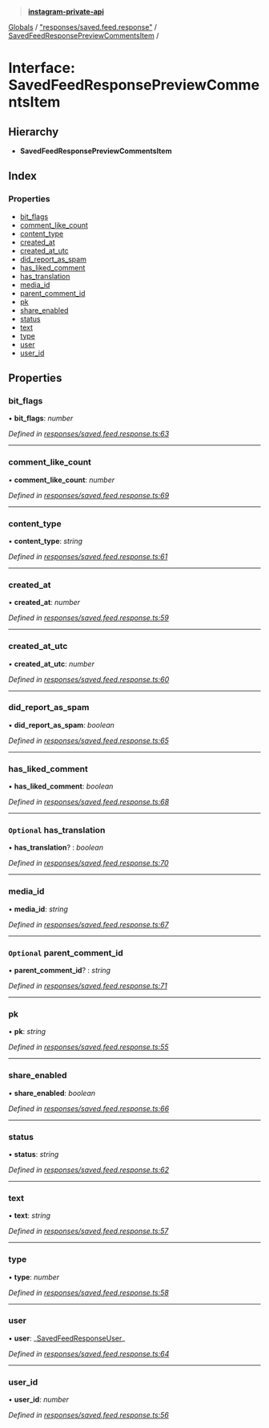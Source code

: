 > **[instagram-private-api](../README.md)**

[Globals](../README.md) / ["responses/saved.feed.response"](../modules/_responses_saved_feed_response_.md) / [SavedFeedResponsePreviewCommentsItem](_responses_saved_feed_response_.savedfeedresponsepreviewcommentsitem.md) /

# Interface: SavedFeedResponsePreviewCommentsItem

## Hierarchy

- **SavedFeedResponsePreviewCommentsItem**

## Index

### Properties

- [bit_flags](_responses_saved_feed_response_.savedfeedresponsepreviewcommentsitem.md#bit_flags)
- [comment_like_count](_responses_saved_feed_response_.savedfeedresponsepreviewcommentsitem.md#comment_like_count)
- [content_type](_responses_saved_feed_response_.savedfeedresponsepreviewcommentsitem.md#content_type)
- [created_at](_responses_saved_feed_response_.savedfeedresponsepreviewcommentsitem.md#created_at)
- [created_at_utc](_responses_saved_feed_response_.savedfeedresponsepreviewcommentsitem.md#created_at_utc)
- [did_report_as_spam](_responses_saved_feed_response_.savedfeedresponsepreviewcommentsitem.md#did_report_as_spam)
- [has_liked_comment](_responses_saved_feed_response_.savedfeedresponsepreviewcommentsitem.md#has_liked_comment)
- [has_translation](_responses_saved_feed_response_.savedfeedresponsepreviewcommentsitem.md#optional-has_translation)
- [media_id](_responses_saved_feed_response_.savedfeedresponsepreviewcommentsitem.md#media_id)
- [parent_comment_id](_responses_saved_feed_response_.savedfeedresponsepreviewcommentsitem.md#optional-parent_comment_id)
- [pk](_responses_saved_feed_response_.savedfeedresponsepreviewcommentsitem.md#pk)
- [share_enabled](_responses_saved_feed_response_.savedfeedresponsepreviewcommentsitem.md#share_enabled)
- [status](_responses_saved_feed_response_.savedfeedresponsepreviewcommentsitem.md#status)
- [text](_responses_saved_feed_response_.savedfeedresponsepreviewcommentsitem.md#text)
- [type](_responses_saved_feed_response_.savedfeedresponsepreviewcommentsitem.md#type)
- [user](_responses_saved_feed_response_.savedfeedresponsepreviewcommentsitem.md#user)
- [user_id](_responses_saved_feed_response_.savedfeedresponsepreviewcommentsitem.md#user_id)

## Properties

### bit_flags

• **bit_flags**: _number_

_Defined in [responses/saved.feed.response.ts:63](https://github.com/realinstadude/instagram-private-api/blob/4ae8fec/src/responses/saved.feed.response.ts#L63)_

---

### comment_like_count

• **comment_like_count**: _number_

_Defined in [responses/saved.feed.response.ts:69](https://github.com/realinstadude/instagram-private-api/blob/4ae8fec/src/responses/saved.feed.response.ts#L69)_

---

### content_type

• **content_type**: _string_

_Defined in [responses/saved.feed.response.ts:61](https://github.com/realinstadude/instagram-private-api/blob/4ae8fec/src/responses/saved.feed.response.ts#L61)_

---

### created_at

• **created_at**: _number_

_Defined in [responses/saved.feed.response.ts:59](https://github.com/realinstadude/instagram-private-api/blob/4ae8fec/src/responses/saved.feed.response.ts#L59)_

---

### created_at_utc

• **created_at_utc**: _number_

_Defined in [responses/saved.feed.response.ts:60](https://github.com/realinstadude/instagram-private-api/blob/4ae8fec/src/responses/saved.feed.response.ts#L60)_

---

### did_report_as_spam

• **did_report_as_spam**: _boolean_

_Defined in [responses/saved.feed.response.ts:65](https://github.com/realinstadude/instagram-private-api/blob/4ae8fec/src/responses/saved.feed.response.ts#L65)_

---

### has_liked_comment

• **has_liked_comment**: _boolean_

_Defined in [responses/saved.feed.response.ts:68](https://github.com/realinstadude/instagram-private-api/blob/4ae8fec/src/responses/saved.feed.response.ts#L68)_

---

### `Optional` has_translation

• **has_translation**? : _boolean_

_Defined in [responses/saved.feed.response.ts:70](https://github.com/realinstadude/instagram-private-api/blob/4ae8fec/src/responses/saved.feed.response.ts#L70)_

---

### media_id

• **media_id**: _string_

_Defined in [responses/saved.feed.response.ts:67](https://github.com/realinstadude/instagram-private-api/blob/4ae8fec/src/responses/saved.feed.response.ts#L67)_

---

### `Optional` parent_comment_id

• **parent_comment_id**? : _string_

_Defined in [responses/saved.feed.response.ts:71](https://github.com/realinstadude/instagram-private-api/blob/4ae8fec/src/responses/saved.feed.response.ts#L71)_

---

### pk

• **pk**: _string_

_Defined in [responses/saved.feed.response.ts:55](https://github.com/realinstadude/instagram-private-api/blob/4ae8fec/src/responses/saved.feed.response.ts#L55)_

---

### share_enabled

• **share_enabled**: _boolean_

_Defined in [responses/saved.feed.response.ts:66](https://github.com/realinstadude/instagram-private-api/blob/4ae8fec/src/responses/saved.feed.response.ts#L66)_

---

### status

• **status**: _string_

_Defined in [responses/saved.feed.response.ts:62](https://github.com/realinstadude/instagram-private-api/blob/4ae8fec/src/responses/saved.feed.response.ts#L62)_

---

### text

• **text**: _string_

_Defined in [responses/saved.feed.response.ts:57](https://github.com/realinstadude/instagram-private-api/blob/4ae8fec/src/responses/saved.feed.response.ts#L57)_

---

### type

• **type**: _number_

_Defined in [responses/saved.feed.response.ts:58](https://github.com/realinstadude/instagram-private-api/blob/4ae8fec/src/responses/saved.feed.response.ts#L58)_

---

### user

• **user**: _[SavedFeedResponseUser](\_responses_saved_feed_response_.savedfeedresponseuser.md)\_

_Defined in [responses/saved.feed.response.ts:64](https://github.com/realinstadude/instagram-private-api/blob/4ae8fec/src/responses/saved.feed.response.ts#L64)_

---

### user_id

• **user_id**: _number_

_Defined in [responses/saved.feed.response.ts:56](https://github.com/realinstadude/instagram-private-api/blob/4ae8fec/src/responses/saved.feed.response.ts#L56)_
